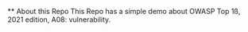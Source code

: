 ** About this Repo
This Repo has a simple demo about OWASP Top 1ß, 2021 edition, A08: vulnerability.